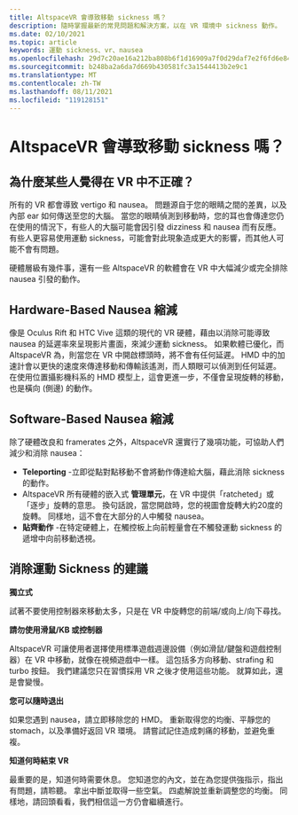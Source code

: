 ```yaml
---
title: AltspaceVR 會導致移動 sickness 嗎？
description: 隨時掌握最新的常見問題和解決方案，以在 VR 環境中 sickness 動作。
ms.date: 02/10/2021
ms.topic: article
keywords: 運動 sickness、vr、nausea
ms.openlocfilehash: 29d7c20ae16a212ba808b6f1d16909a7f0d29daf7e2f6fd6e8401c83cbdb2e7e
ms.sourcegitcommit: b248ba2a6da7d669b430581fc3a1544413b2e9c1
ms.translationtype: MT
ms.contentlocale: zh-TW
ms.lasthandoff: 08/11/2021
ms.locfileid: "119128151"
---
```

# <a name="will-altspacevr-cause-motion-sickness"></a>AltspaceVR 會導致移動 sickness 嗎？

## <a name="why-do-some-people-feel-ill-in-vr"></a>為什麼某些人覺得在 VR 中不正確？

所有的 VR 都會導致 vertigo 和 nausea。 問題源自于您的眼睛之間的差異，以及內部 ear 如何傳送至您的大腦。 當您的眼睛偵測到移動時，您的耳也會傳達您仍在使用的情況下，有些人的大腦可能會因引發 dizziness 和 nausea 而有反應。 有些人更容易使用運動 sickness，可能會對此現象造成更大的影響，而其他人可能不會有問題。 

硬體層級有幾件事，還有一些 AltspaceVR 的軟體會在 VR 中大幅減少或完全排除 nausea 引發的動作。

## <a name="hardware-based-nausea-reduction"></a>Hardware-Based Nausea 縮減

像是 Oculus Rift 和 HTC Vive 這類的現代的 VR 硬體，藉由以消除可能導致 nausea 的延遲率來呈現影片畫面，來減少運動 sickness。 如果軟體已優化，而 AltspaceVR 為，則當您在 VR 中開啟標頭時，將不會有任何延遲。 HMD 中的加速計會以更快的速度來傳達移動和傳輸該遙測，而人類眼可以偵測到任何延遲。 在使用位置攝影機科系的 HMD 模型上，這會更進一步，不僅會呈現旋轉的移動，也是橫向 (側邊) 的動作。

## <a name="software-based-nausea-reduction"></a>Software-Based Nausea 縮減

除了硬體改良和 framerates 之外，AltspaceVR 還實行了幾項功能，可協助人們減少和消除 nausea：

* **Teleporting** -立即從點對點移動不會將動作傳達給大腦，藉此消除 sickness 的動作。
* AltspaceVR 所有硬體的嵌入式 **管理單元**，在 VR 中提供「ratcheted」或「逐步」旋轉的意思。 換句話說，當您開啟時，您的視圖會旋轉大約20度的旋轉。 同樣地，這不會在大部分的人中觸發 nausea。
* **貼齊動作** -在特定硬體上，在觸控板上向前輕量會在不觸發運動 sickness 的遞增中向前移動透視。 
 
## <a name="suggestions-for-eliminating-motion-sickness"></a>消除運動 Sickness 的建議

**獨立式**

試著不要使用控制器來移動太多，只是在 VR 中旋轉您的前端/或向上/向下尋找。

**請勿使用滑鼠/KB 或控制器**

AltspaceVR 可讓使用者選擇使用標準遊戲週邊設備（例如滑鼠/鍵盤和遊戲控制器）在 VR 中移動，就像在視頻遊戲中一樣。 這包括多方向移動、strafing 和 turbo 按鈕。 我們建議您只在習慣採用 VR 之後才使用這些功能。 就算如此，還是會變慢。

**您可以隨時退出**

如果您遇到 nausea，請立即移除您的 HMD。 重新取得您的均衡、平靜您的 stomach，以及準備好返回 VR 環境。 請嘗試記住造成刺痛的移動，並避免重複。

**知道何時結束 VR**

最重要的是，知道何時需要休息。 您知道您的內文，並在為您提供強指示，指出有問題，請聆聽。 拿出中斷並取得一些空氣。 四處解說並重新調整您的均衡。 同樣地，請回頭看看，我們相信這一方仍會繼續進行。